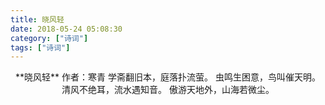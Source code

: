 ```yaml
---
title: 晓风轻
date: 2018-05-24 05:08:30
category: ["诗词"]
tags: ["诗词"]
---
```

<center>
**晓风轻**
作者：寒青
<!--more-->
学斋翻旧本，庭落扑流萤。
虫鸣生困意，鸟叫催天明。
清风不绝耳，流水遇知音。
傲游天地外，山海若微尘。
</center>
